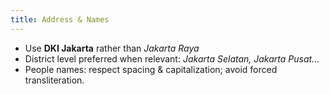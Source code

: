 ```yaml
---
title: Address & Names
---
```

- Use **DKI Jakarta** rather than *Jakarta Raya*
- District level preferred when relevant: *Jakarta Selatan, Jakarta Pusat...*
- People names: respect spacing & capitalization; avoid forced transliteration.
